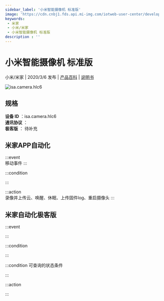 ```yaml
---
sidebar_label: '小米智能摄像机 标准版'
image: 'https://cdn.cnbj1.fds.api.mi-img.com/iotweb-user-center/developer_1678871035189W5ZqoNNm.png?GalaxyAccessKeyId=AKVGLQWBOVIRQ3XLEW&Expires=9223372036854775807&Signature=PuitPSNjXZ0Gm6aR43rQVgPfXsE='
keywords: 
 - 米家
 - 小米/米家
 - 小米智能摄像机 标准版
description : ''
---
```

# 小米智能摄像机 标准版

小米/米家 | 2020/3/6 发布 | [产品百科](https://home.mi.com/webapp/content/baike/product/index.html?model=isa.camera.hlc6/) | [说明书](https://home.mi.com/views/introduction.html?model=isa.camera.hlc6&region=cn)

![isa.camera.hlc6](https://cdn.cnbj1.fds.api.mi-img.com/iotweb-user-center/developer_1678871035189W5ZqoNNm.png?GalaxyAccessKeyId=AKVGLQWBOVIRQ3XLEW&Expires=9223372036854775807&Signature=PuitPSNjXZ0Gm6aR43rQVgPfXsE=)

## 规格  
> 
**设备 ID** ：isa.camera.hlc6  
**通讯协议** ：  
**极客版**  ： 待补充 


## 米家APP自动化  

:::event  
移动事件
:::

:::condition  

:::

:::action   
录像并上传云、唤醒、休眠、上传固件log、重启摄像头
:::

## 米家自动化极客版  

:::event  

:::

:::condition  

:::

:::condition 可查询的状态条件  

:::

:::action  

:::

        
